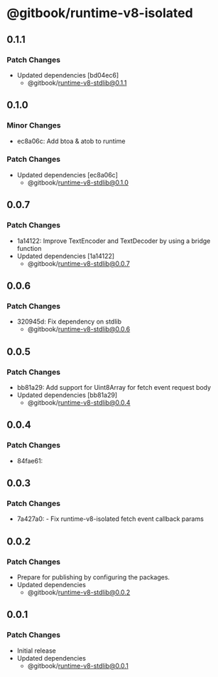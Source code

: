 # @gitbook/runtime-v8-isolated

## 0.1.1

### Patch Changes

-   Updated dependencies [bd04ec6]
    -   @gitbook/runtime-v8-stdlib@0.1.1

## 0.1.0

### Minor Changes

-   ec8a06c: Add btoa & atob to runtime

### Patch Changes

-   Updated dependencies [ec8a06c]
    -   @gitbook/runtime-v8-stdlib@0.1.0

## 0.0.7

### Patch Changes

-   1a14122: Improve TextEncoder and TextDecoder by using a bridge function
-   Updated dependencies [1a14122]
    -   @gitbook/runtime-v8-stdlib@0.0.7

## 0.0.6

### Patch Changes

-   320945d: Fix dependency on stdlib
    -   @gitbook/runtime-v8-stdlib@0.0.6

## 0.0.5

### Patch Changes

-   bb81a29: Add support for Uint8Array for fetch event request body
-   Updated dependencies [bb81a29]
    -   @gitbook/runtime-v8-stdlib@0.0.4

## 0.0.4

### Patch Changes

-   84fae61:

## 0.0.3

### Patch Changes

-   7a427a0: - Fix runtime-v8-isolated fetch event callback params

## 0.0.2

### Patch Changes

-   Prepare for publishing by configuring the packages.
-   Updated dependencies
    -   @gitbook/runtime-v8-stdlib@0.0.2

## 0.0.1

### Patch Changes

-   Initial release
-   Updated dependencies
    -   @gitbook/runtime-v8-stdlib@0.0.1
